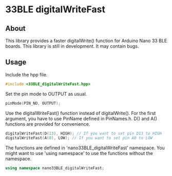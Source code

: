 # 33BLE digitalWriteFast
## About
This library provides a faster digitalWrite() function for Arduino Nano 33 BLE boards. This library is still in development. It may contain bugs.

## Usage
Include the hpp file.
```c++
#include <33BLE_digitalWriteFast.hpp>
```

Set the pin mode to OUTPUT as usual.
```c++
pinMode(PIN_NO, OUTPUT);
```

Use the digitalWriteFast() function instead of digitalWrite(). For the first argument, you have to use PinName defined in PinNames.h. D() and A() functions are provided for convenience.
```c++
digitalWriteFast(D(13), HIGH); // If you want to set pin D13 to HIGH
digitalWriteFast(A(0), LOW); // If you want to set pin A0 to LOW
```

The functions are defined in 'nano33BLE_digitalWriteFast' namespace. You might want to use 'using namespace' to use the functions without the namespace.
```c++
using namespace nano33BLE_digitalWriteFast;
```